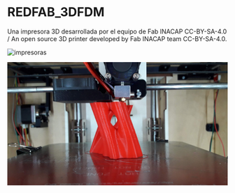 # REDFAB_3DFDM

Una impresora 3D desarrollada por el equipo de Fab INACAP CC-BY-SA-4.0 / An open source 3D printer developed by Fab INACAP team CC-BY-SA-4.0.

![impresoras](https://github.com/FABINACAP/REDFAB_3DFDM/blob/master/IMG/DSC_0222.JPG)

![Test](https://github.com/FABINACAP/REDFAB_3DFDM/blob/master/IMG/20190111_162520.jpg)
